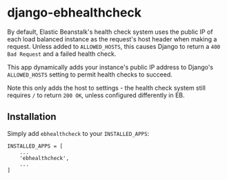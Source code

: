 # django-ebhealthcheck

By default, Elastic Beanstalk's health check system uses the public IP of each
load balanced instance as the request's host header when making a request.
Unless added to `ALLOWED_HOSTS`, this causes Django to return a `400 Bad
Request` and a failed health check.

This app dynamically adds your instance's public IP address to Django's
`ALLOWED_HOSTS` setting to permit health checks to succeed.

Note this only adds the host to settings - the health check system still
requires `/` to return `200 OK`, unless configured differently in EB.

## Installation

Simply add `ebhealthcheck` to your `INSTALLED_APPS`:

```
INSTALLED_APPS = [
    ...
    'ebhealthcheck',
    ...
]
```
